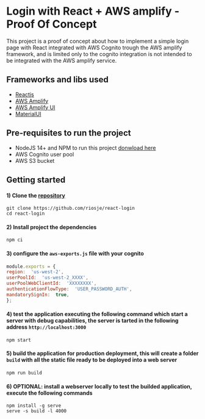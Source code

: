 #  Login with React + AWS amplify -   Proof Of Concept


This project is a proof of concept about how to implement a simple login page with React integrated with AWS Cognito trough the AWS amplify framework, and is limited only to the cognito integration is not intended to be integrated with the AWS amplify service.


## Frameworks and libs used
- [Reactjs](https://reactjs.org/docs/getting-started.html)
- [AWS Amplify](https://docs.amplify.aws)
- [AWS Amplify UI](https://ui.docs.amplify.aws/getting-started/installation?platform=react)
- [MaterialUI](https://mui.com/)


## Pre-requisites to run the project
- NodeJS 14+ and NPM to run this project [donwload here](https://nodejs.org/en/)
- AWS Cognito user pool
- AWS S3 bucket


## Getting started

#### 1) Clone the [repository](https://github.com/riosje/react-login)

```Shell
git clone https://github.com/riosje/react-login
cd react-login
```

#### 2) Install project the dependencies
```Shell
npm ci
```

#### 3) configure the `aws-exports.js` file with your cognito
```Javascript
module.exports = {
region:  'us-west-2',
userPoolId:  'us-west-2_XXXX',
userPoolWebClientId:  'XXXXXXXX',
authenticationFlowType:  'USER_PASSWORD_AUTH',
mandatorySignIn:  true,
};
```

#### 4)  test the application executing the following command which start a server with debug capabilities, the server is tarted in the following address `http://localhost:3000`
```Shell
npm start
```

#### 5) build the application for production deployment, this will create a folder `build` with all the static file ready to be deployed into a web server
```Shell
npm run build
```

#### 6) OPTIONAL: install a webserver locally to test the builded application, execute the following commands
```Shell
npm install -g serve 
serve -s build -l 4000
```